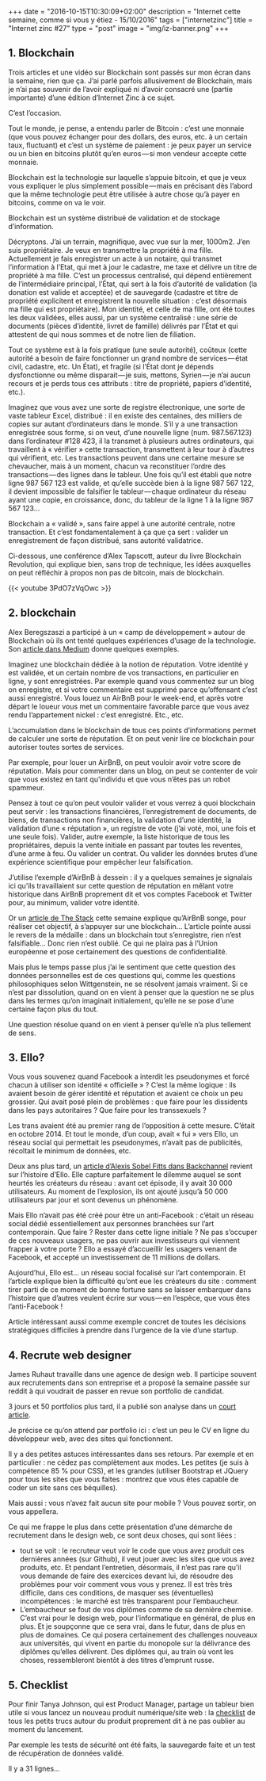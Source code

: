 +++
date = "2016-10-15T10:30:09+02:00"
description = "Internet cette semaine, comme si vous y étiez - 15/10/2016"
tags = ["internetzinc"]
title = "Internet zinc #27"
type = "post"
image = "img/iz-banner.png"
+++

## 1. Blockchain

Trois articles et une vidéo sur Blockchain sont passés sur mon écran dans la semaine, rien que ça. J’ai parlé parfois allusivement de Blockchain, mais je n’ai pas souvenir de l’avoir expliqué ni d’avoir consacré une (partie importante) d’une édition d’Internet Zinc à ce sujet.

C’est l’occasion.

Tout le monde, je pense, a entendu parler de Bitcoin : c’est une monnaie (que vous pouvez échanger pour des dollars, des euros, etc. à un certain taux, fluctuant) et c’est un système de paiement : je peux payer un service ou un bien en bitcoins plutôt qu’en euros — si mon vendeur accepte cette monnaie.

Blockchain est la technologie sur laquelle s’appuie bitcoin, et que je veux vous expliquer le plus simplement possible — mais en précisant dès l’abord que la même technologie peut être utilisée à autre chose qu’à payer en bitcoins, comme on va le voir.

Blockchain est un système distribué de validation et de stockage d’information.

Décryptons. J’ai un terrain, magnifique, avec vue sur la mer, 1000m2. J’en suis propriétaire. Je veux en transmettre la propriété à ma fille. Actuellement je fais enregistrer un acte à un notaire, qui transmet l’information à l’Etat, qui met à jour le cadastre, me taxe et délivre un titre de propriété à ma fille. C’est un processus centralisé, qui dépend entièrement de l’intermédiaire principal, l’État, qui sert à la fois d’autorité de validation (la donation est valide et acceptée) et de sauvegarde (cadastre et titre de propriété explicitent et enregistrent la nouvelle situation : c’est désormais ma fille qui est propriétaire). Mon identité, et celle de ma fille, ont été toutes les deux validées, elles aussi, par un système centralisé : une série de documents (pièces d’identité, livret de famille) délivrés par l’État et qui attestent de qui nous sommes et de notre lien de filiation.

Tout ce système est à la fois pratique (une seule autorité), coûteux (cette autorité a besoin de faire fonctionner un grand nombre de services — état civil, cadastre, etc. Un État), et fragile (si l’État dont je dépends dysfonctionne ou même disparait — je suis, mettons, Syrien — je n’ai aucun recours et je perds tous ces attributs : titre de propriété, papiers d’identité, etc.).

Imaginez que vous avez une sorte de registre électronique, une sorte de vaste tableur Excel, distribué : il en existe des centaines, des milliers de copies sur autant d’ordinateurs dans le monde. S’il y a une transaction enregistrée sous forme, si on veut, d’une nouvelle ligne (num. 987.567.123) dans l’ordinateur #128 423, il la transmet à plusieurs autres ordinateurs, qui travaillent à « vérifier » cette transaction, transmettent à leur tour à d’autres qui vérifient, etc. Les transactions peuvent dans une certaine mesure se chevaucher, mais à un moment, chacun va reconstituer l’ordre des transactions — des lignes dans le tableur. Une fois qu’il est établi que notre ligne 987 567 123 est valide, et qu’elle succède bien à la ligne 987 567 122, il devient impossible de falsifier le tableur — chaque ordinateur du réseau ayant une copie, en croissance, donc, du tableur de la ligne 1 à la ligne 987 567 123…

Blockchain a « validé », sans faire appel à une autorité centrale, notre transaction. Et c’est fondamentalement à ça que ça sert : valider un enregistrement de façon distribué, sans autorité validatrice.

Ci-dessous, une conférence d’Alex Tapscott, auteur du livre Blockchain Revolution, qui explique bien, sans trop de technique, les idées auxquelles on peut réfléchir à propos non pas de bitcoin, mais de blockchain.

{{< youtube 3PdO7zVqOwc >}}

## 2. blockchain

Alex Beregszaszi a participé à un « camp de développement » autour de Blockchain où ils ont tenté quelques expériences d’usage de la technologie. Son [article dans Medium](https://medium.com/@alexberegszaszi/building-decentralized-reputation-management-as-a-smart-contract-6d60b0c7bd0#.5etsguxs9) donne quelques exemples.

Imaginez une blockchain dédiée à la notion de réputation. Votre identité y est validée, et un certain nombre de vos transactions, en particulier en ligne, y sont enregistrées. Par exemple quand vous commentez sur un blog on enregistre, et si votre commentaire est supprimé parce qu’offensant c’est aussi enregistré. Vous louez un AirBnB pour le week-end, et après votre départ le loueur vous met un commentaire favorable parce que vous avez rendu l’appartement nickel : c’est enregistré. Etc., etc.

L’accumulation dans le blockchain de tous ces points d’informations permet de calculer une sorte de réputation. Et on peut venir lire ce blockchain pour autoriser toutes sortes de services.

Par exemple, pour louer un AirBnB, on peut vouloir avoir votre score de réputation. Mais pour commenter dans un blog, on peut se contenter de voir que vous existez en tant qu’individu et que vous n’êtes pas un robot spammeur.

Pensez à tout ce qu’on peut vouloir valider et vous verrez à quoi blockchain peut servir : les transactions financières, l’enregistrement de documents, de biens, de transactions non financières, la validation d’une identité, la validation d’une « réputation », un registre de vote (j’ai voté, moi, une fois et une seule fois). Valider, autre exemple, la liste historique de tous les propriétaires, depuis la vente initiale en passant par toutes les reventes, d’une arme à feu. Ou valider un contrat. Ou valider les données brutes d’une expérience scientifique pour empêcher leur falsification.

J’utilise l’exemple d’AirBnB à dessein : il y a quelques semaines je signalais ici qu’ils travaillaient sur cette question de réputation en mêlant votre historique dans AirBnB proprement dit et vos comptes Facebook et Twitter pour, au minimum, valider votre identité.

Or un [article de The Stack](https://thestack.com/security/2016/03/09/what-airbnbs-blockchain-authentication-proposal-means-for-privacy-online/) cette semaine explique qu’AirBnB songe, pour réaliser cet objectif, à s’appuyer sur une blockchain… L’article pointe aussi le revers de la médaille : dans un blockchain tout s’enregistre, rien n’est falsifiable… Donc rien n’est oublié. Ce qui ne plaira pas à l’Union européenne et pose certainement des questions de confidentialité.

Mais plus le temps passe plus j’ai le sentiment que cette question des données personnelles est de ces questions qui, comme les questions philosophiques selon Wittgenstein, ne se résolvent jamais vraiment. Si ce n’est par dissolution, quand on en vient à penser que la question ne se plus dans les termes qu’on imaginait initialement, qu’elle ne se pose d’une certaine façon plus du tout.

Une question résolue quand on en vient à penser qu’elle n’a plus tellement de sens.

## 3. Ello?

Vous vous souvenez quand Facebook a interdit les pseudonymes et forcé chacun à utiliser son identité « officielle » ? C’est la même logique : ils avaient besoin de gérer identité et réputation et avaient ce choix un peu grossier. Qui avait posé plein de problèmes : que faire pour les dissidents dans les pays autoritaires ? Que faire pour les transsexuels ?

Les trans avaient été au premier rang de l’opposition à cette mesure. C’était en octobre 2014. Et tout le monde, d’un coup, avait « fui » vers Ello, un réseau social qui permettait les pseudonymes, n’avait pas de publicités, récoltait le minimum de données, etc.

Deux ans plus tard, un [article d’Alexis Sobel Fitts dans Backchannel](https://backchannel.com/the-bizarre-second-life-of-the-utopian-facebook-killer-67f79ceb134e#.d44194c2l) revient sur l’histoire d’Ello. Elle capture parfaitement le dilemme auquel se sont heurtés les créateurs du réseau : avant cet épisode, il y avait 30 000 utilisateurs. Au moment de l’explosion, ils ont ajouté jusqu’à 50 000 utilisateurs par jour et sont devenus un phénomène.

Mais Ello n’avait pas été créé pour être un anti-Facebook : c’était un réseau social dédié essentiellement aux personnes branchées sur l’art contemporain. Que faire ? Rester dans cette ligne initiale ? Ne pas s’occuper de ces nouveaux usagers, ne pas ouvrir aux investisseurs qui viennent frapper à votre porte ? Ello a essayé d’accueillir les usagers venant de Facebook, et accepté un investissement de 11 millions de dollars.

Aujourd’hui, Ello est… un réseau social focalisé sur l’art contemporain. Et l’article explique bien la difficulté qu’ont eue les créateurs du site : comment tirer parti de ce moment de bonne fortune sans se laisser embarquer dans l’histoire que d’autres veulent écrire sur vous — en l’espèce, que vous êtes l’anti-Facebook !

Article intéressant aussi comme exemple concret de toutes les décisions stratégiques difficiles à prendre dans l’urgence de la vie d’une startup.

## 4. Recrute web designer

James Ruhaut travaille dans une agence de design web. Il participe souvent aux recrutements dans son entreprise et a proposé la semaine passée sur reddit à qui voudrait de passer en revue son portfolio de candidat.

3 jours et 50 portfolios plus tard, il a publié son analyse dans un [court article](https://medium.freecodecamp.com/i-reviewed-fifty-portfolios-on-reddit-and-this-is-what-i-learned-e5d2b43150bc#.osyr4umhf).

Je précise ce qu’on attend par portfolio ici : c’est un peu le CV en ligne du développeur web, avec des sites qui fonctionnent.

Il y a des petites astuces intéressantes dans ses retours. Par exemple et en particulier : ne cédez pas complètement aux modes. Les petites (je suis à compétence 85 % pour CSS), et les grandes (utiliser Bootstrap et JQuery pour tous les sites que vous faites : montrez que vous êtes capable de coder un site sans ces béquilles).

Mais aussi : vous n’avez fait aucun site pour mobile ? Vous pouvez sortir, on vous appellera.

Ce qui me frappe le plus dans cette présentation d’une démarche de recrutement dans le design web, ce sont deux choses, qui sont liées :

- tout se voit : le recruteur veut voir le code que vous avez produit ces dernières années (sur Github), il veut jouer avec les sites que vous avez produits, etc. Et pendant l’entretien, désormais, il n’est pas rare qu’il vous demande de faire des exercices devant lui, de résoudre des problèmes pour voir comment vous vous y prenez. Il est très très difficile, dans ces conditions, de masquer ses (éventuelles) incompétences : le marché est très transparent pour l’embaucheur.
- L’embaucheur se fout de vos diplômes comme de sa dernière chemise. C’est vrai pour le design web, pour l’informatique en général, de plus en plus. Et je soupçonne que ce sera vrai, dans le futur, dans de plus en plus de domaines. Ce qui posera certainement des challenges nouveaux aux universités, qui vivent en partie du monopole sur la délivrance des diplômes qu’elles délivrent. Des diplômes qui, au train où vont les choses, ressembleront bientôt à des titres d’emprunt russe.

## 5. Checklist

Pour finir Tanya Johnson, qui est Product Manager, partage un tableur bien utile si vous lancez un nouveau produit numérique/site web : la [checklist](https://docs.google.com/spreadsheets/d/1T_dtCX9uMUohPLwF8U8k0G2JVvb90qdkO65UH3Ah1qI/edit?usp=sharing) de tous les petits trucs autour du produit proprement dit à ne pas oublier au moment du lancement.

Par exemple les tests de sécurité ont été faits, la sauvegarde faite et un test de récupération de données validé.

Il y a 31 lignes…
